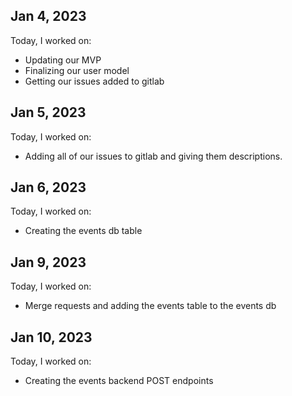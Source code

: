 ## Jan 4, 2023

Today, I worked on:

* Updating our MVP
* Finalizing our user model
* Getting our issues added to gitlab


## Jan 5, 2023

Today, I worked on:

* Adding all of our issues to gitlab and giving them descriptions.


## Jan 6, 2023

Today, I worked on:

* Creating the events db table


## Jan 9, 2023

Today, I worked on:

* Merge requests and adding the events table to the events db


## Jan 10, 2023

Today, I worked on:

* Creating the events backend POST endpoints
